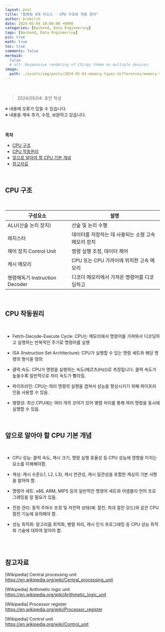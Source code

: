 ```yaml
---
layout: post
title: "컴퓨팅 4대 리소스 - CPU 구조와 작동 원리"
author: bramilch
date: 2024-05-04 18:00:00 +0900
categories: [Backend, Data Engineering]
tags: [Backend, Data Engineering]
pin: true
math: true
toc: true
comments: false
mermaid:
  false
  # alt: Responsive rendering of Chirpy theme on multiple devices.
image:
  path: ./assets/img/posts/2024-05-01-memory-types-differences/memory-types.png
---
```


<br>

> 2024/05/04: 초안 작성
 
※ 내용에 오류가 있을 수 있습니다.  
※ 내용을 계속 추가, 수정, 보완하고 있습니다.

<br>

**목차**

- [CPU 구조](#cpu-구조)
- [CPU 작동원리](#cpu-작동원리)
- [앞으로 알아야 할 CPU 기본 개념](#앞으로-알아야-할-cpu-기본-개념)
- [참고자료](#참고자료)

<br>


## CPU 구조

<br>

| 구성요소 | 설명 |
| ----------- | ---------------------------|
| ALU(산술 논리 장치) | 산술 및 논리 수행 | 덧셈, 뺄셈, AND, OR 등의 연산 |
| 레지스터 | 데이터를 저장하는 데 사용되는 소형 고속 메모리 장치 | 처리 중 일시적으로 |
| 제어 장치 Control Unit | 명령 실행 조정, 데이터 제어 | 흐름을 제어하고 CPU의 작동을 관리합니다 |
| 캐시 메모리 | CPU 또는 CPU 가까이에 위치한 고속 메모리 | 자주 액세스하는 데이터를 저장하는 데 사용 |
| 명령해독기 Instruction Decoder | 디코더 메모리에서 가져온 명령어를 디코딩하고 | 실행하기 위한 제어 신호 |
  
<br>

## CPU 작동원리

<br>

- Fetch-Decode-Execute Cycle: CPU는 메모리에서 명령어를 가져와서 디코딩하고 실행하는 반복적인 주기로 명령어를 실행

- ISA (Instruction Set Architecture): CPU가 실행할 수 있는 명령 세트와 해당 명령의 형식을 정의

- 클럭 속도: CPU가 명령을 실행하는 속도(헤르츠(Hz))로 측정됩니다. 클럭 속도가 높을수록 일반적으로 처리 속도가 빨라짐.

- 파이프라인: CPU는 여러 명령의 실행을 겹쳐서 성능을 향상시키기 위해 파이프라인을 사용할 수 있음.

- 병렬성: 최신 CPU에는 여러 개의 코어가 있어 병렬 처리를 통해 여러 명령을 동시에 실행할 수 있음.

<br>

## 앞으로 알아야 할 CPU 기본 개념

<br>

- CPU 성능: 클럭 속도, 캐시 크기, 명령 실행 효율성 등 CPU 성능에 영향을 미치는 요소를 이해해야함.

- 캐싱: 캐시 수준(L1, L2, L3), 캐시 연관성, 캐시 일관성을 포함한 캐싱의 기본 사항을 알아야 함.

- 명령어 세트: x86, ARM, MIPS 등의 일반적인 명령어 세트와 어셈블리 언어 프로그래밍을 알 필요가 있음.

- 전원 관리: 동적 주파수 조정 및 저전력 상태(예: 절전, 최대 절전 모드)와 같은 CPU 절전 기능에 유의해야 함.

- 성능 최적화: 알고리즘 최적화, 병렬 처리, 캐시 인식 프로그래밍 등 CPU 성능 최적화 기술에 대하여 알아야 함.


  
<br>
<br>

## 참고자료

[Wikipedia] Central processing unit
<https://en.wikipedia.org/wiki/Central_processing_unit>

[Wikipedia] Arithmetic logic unit
<https://en.wikipedia.org/wiki/Arithmetic_logic_unit>

[Wikipedia] Processor register  
<https://en.wikipedia.org/wiki/Processor_register>

[Wikipedia] Control unit  
<https://en.wikipedia.org/wiki/Control_unit>


